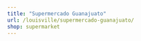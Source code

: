 ```yaml
---
title: "Supermercado Guanajuato"
url: /louisville/supermercado-guanajuato/
shop: supermarket
---
```


